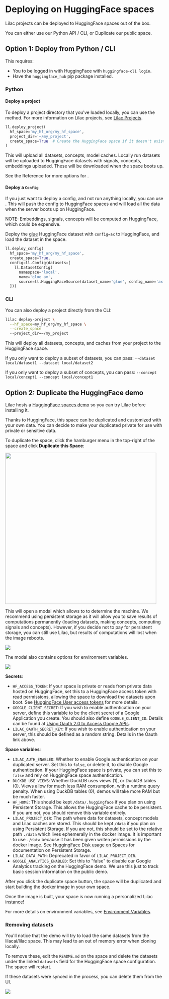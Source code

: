 # Deploying on HuggingFace spaces

Lilac projects can be deployed to HuggingFace spaces out of the box.

You can either use our Python API / CLI, or Duplicate our public space.

## Option 1: Deploy from Python / CLI

This requires:

- You to be logged in with HuggingFace with `huggingface-cli login`.
- Have the `huggingface_hub` pip package installed.

### Python

#### Deploy a project

To deploy a project directory that you've loaded locally, you can use the [](#ll.deploy_project)
method. For more information on Lilac projects, see [Lilac Projects](../projects/projects.md).

```python
ll.deploy_project(
  hf_space='my_hf_org/my_hf_space',
  project_dir='~/my_project',
  create_space=True  # Create the HuggingFace space if it doesn't exist.
)
```

This will upload all datasets, concepts, model caches. Locally run datasets will be uploaded to
HuggingFace datasets with signals, concepts, embeddings uploaded. These will be downloaded when the
space boots up.

See the Reference for more options for [](#deploy_project).

#### Deploy a `Config`

If you just want to deploy a config, and not run anything locally, you can use [](#deploy_config).
This will push the config to HuggingFace spaces and will load all the data when the server boots up
on HuggingFace.

NOTE: Embeddings, signals, concepts will be computed on HuggingFace, which could be expensive.

Deploy the [glue](https://huggingface.co/datasets/glue) HuggingFace dataset with `config=ax` to
HuggingFace, and load the dataset in the space.

```python
ll.deploy_config(
  hf_space='my_hf_org/my_hf_space',
  create_space=True,
  config=ll.Config(datasets=[
    ll.DatasetConfig(
      namespace='local',
      name='glue_ax',
      source=ll.HuggingFaceSource(dataset_name='glue', config_name='ax'))
  ]))
```

### CLI

You can also deploy a project directly from the CLI:

```sh
lilac deploy-project \
  --hf_space=my_hf_org/my_hf_space \
  --create_space
  --project_dir=~/my_project
```

This will deploy all datasets, concepts, and caches from your project to the HuggingFace space.

If you only want to deploy a subset of datasets, you can pass:
`--dataset local/dataset1 --dataset local/dataset2`

If you only want to deploy a subset of concepts, you can pass:
`--concept local/concept1 --concept local/concept1`

## Option 2: Duplicate the HuggingFace demo

Lilac hosts a [HuggingFace spaces demo](https://lilacai-lilac.hf.space/) so you can try Lilac before
installing it.

Thanks to HuggingFace, this space can be duplicated and customized with your own data. You can
decide to make your duplicated private for use with private or sensitive data.

To duplicate the space, click the hamburger menu in the top-right of the space and click **Duplicate
this Space**:

<img width=480 src="../_static/huggingface/huggingface_duplicate_space.png"></img>

This will open a modal which allows to to determine the machine. We recommend using persistent
storage as it will allow you to save results of computations permanently (loading datasets, making
concepts, computing signals and concepts). However, if you decide not to pay for persistent storage,
you can still use Lilac, but results of computations will lost when the image reboots.

<img src="../_static/huggingface/huggingface_duplicate_space_machine.png"></img>

The modal also contains options for environment variables.

<img src="../_static/huggingface/huggingface_duplicate_space_variables.png"></img>

**Secrets**:

- `HF_ACCESS_TOKEN`: If your space is private or reads from private data hosted on HuggingFace, set
  this to a HuggingFace access token with read permissions, allowing the space to download the
  datasets upon boot. See
  [HuggingFace User access tokens](https://huggingface.co/docs/hub/security-tokens) for more
  details.
- `GOOGLE_CLIENT_SECRET`: If you wish to enable authentication on your server, define this variable
  to be the client secret of a Google Application you create. You should also define
  `GOOGLE_CLIENT_ID`. Details can be found at
  [Using Oauth 2.0 to Access Google APIs](https://developers.google.com/identity/protocols/oauth2).
- `LILAC_OAUTH_SECRET_KEY`: If you wish to enable authentication on your server, this should be
  defined as a random string. Details in the Oauth link above.

**Space variables**:

- `LILAC_AUTH_ENABLED`: Whether to enable Google authentication on your duplicated server. Set this
  to `false`, or delete it, to disable Google authentication. If your HuggingFace space is private,
  you can set this to `false` and rely on HuggingFace space authentication.
- `DUCKDB_USE_VIEWS`: Whether DuckDB uses views (1), or DuckDB tables (0). Views allow for much less
  RAM consumption, with a runtime query penalty. When using DuckDB tables (0), demos will take more
  RAM but be much faster.
- `HF_HOME`: This should be kept `/data/.huggingface` if you plan on using Persistent Storage. This
  allows the HuggingFace cache to be persistent. If you are not, you should remove this variable
  entirely.
- `LILAC_PROJECT_DIR`: The path where data for datasets, concept models and Lilac caches are stored.
  This should be kept `/data` if you plan on using Persistent Storage. If you are not, this should
  be set to the relative path `./data` which lives ephemerally in the docker image. It is important
  to use `./data` because it has been given writen permissions by the docker image. See
  [HuggingFace Disk usage on Spaces](https://huggingface.co/docs/hub/spaces-storage) for
  documentation on Persistent Storage.
- `LILAC_DATA_PATH`: Deprecated in favor of `LILAC_PROJECT_DIR`.
- `GOOGLE_ANALYTICS_ENABLED`: Set this to "false" to disable our Google Analytics tracking on the
  HuggingFace demo. We use this just to track basic session information on the public demo.

After you click the duplicate space button, the space will be duplicated and start building the
docker image in your own space.

Once the image is built, your space is now running a personalized Lilac instance!

For more details on environment variables, see [Environment Variables](../environment/variables.md).

### Removing datasets

You'll notice that the demo will try to load the same datasets from the lilacai/lilac space. This
may lead to an out of memory error when cloning locally.

To remove these, edit the `README.md` on the space and delete the datasets under the linked
`datasets` field for the HuggingFace space configuration. The space will restart.

If these datasets were synced in the process, you can delete them from the UI.

<img src="../_static/huggingface/huggingface_space_readme_datasets.png"></img>
